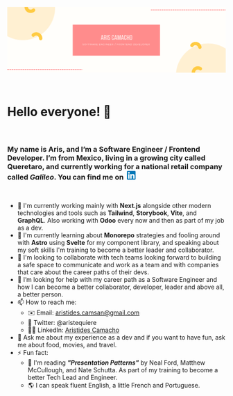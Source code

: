[![Header](https://github.com/ariscs/ariscs/blob/main/src/assets/banner.png?raw=true "ariscs_Banner")](https://github.com/ariscs)

&nbsp;

# Hello everyone! 👋

&nbsp;

### My name is Aris, and I’m a Software Engineer / Frontend Developer. I’m from Mexico, living in a growing city called Queretaro, and currently working for a national retail company called _Galileo_. You can find me on&nbsp;&nbsp;<a href="https://www.linkedin.com/in/aristidescamacho/"><img height="20" src="https://github.com/ariscs/ariscs/blob/main/src/assets/linkedin.png?raw=true"></a>

&nbsp;

- 🔭 I'm currently working mainly with **Next.js** alongside other modern technologies and tools such as **Tailwind**, **Storybook**, **Vite**, and **GraphQL**. Also working with **Odoo** every now and then as part of my job as a dev. 
- 🌱 I'm currently learning about **Monorepo** strategies and fooling around with **Astro** using **Svelte** for my component library, and speaking about my soft skills I'm training to become a better leader and collaborator.
- 👯 I'm looking to collaborate with tech teams looking forward to building a safe space to communicate and work as a team and with companies that care about the career paths of their devs.
- 🤔 I’m looking for help with my career path as a Software Engineer and how I can become a better collaborator, developer, leader and above all, a better person.
- 📫 How to reach me:
  - ✉️ Email: aristides.camsan@gmail.com
  - 👀 Twitter: @aristequiere
  - 👨‍💻 LinkedIn: <a href="https://www.linkedin.com/in/aristidescamacho/">Aristides Camacho</a>
- 💬 Ask me about my experience as a dev and if you want to have fun, ask me about food, movies, and travel.
- ⚡ Fun fact:
  - 📖 I'm reading **_"Presentation Patterns"_** by Neal Ford, Matthew McCullough, and Nate Schutta. As part of my training to become a better Tech Lead and Engineer.
  - 🌎 I can speak fluent English, a little French and Portuguese.
